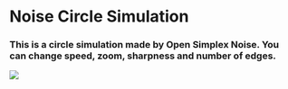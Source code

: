 # Noise Circle Simulation

### This is a circle simulation made by Open Simplex Noise. You can change speed, zoom, sharpness and number of edges.
![](https://github.com/yeocak/LibgdxSimulations/blob/master/ForGithub/noisecircle.gif)
